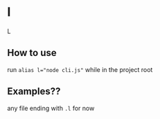 # l
L
## How to use
run `alias l="node cli.js"` while in the project root
## Examples??
any file ending with `.l` for now